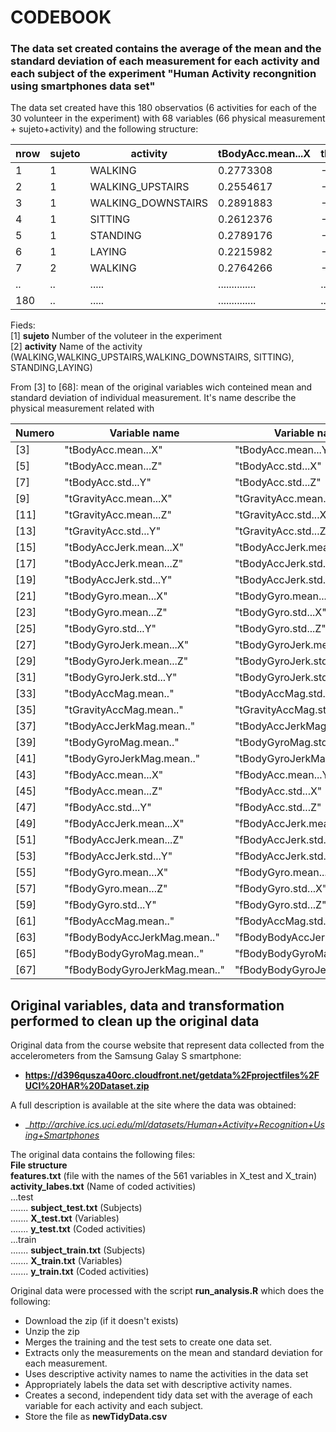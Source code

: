 CODEBOOK
========================================================

### The data set created contains the average of the mean and the standard deviation of each measurement for each activity and each subject of the experiment "Human Activity recongnition using smartphones data set"

The data set created have this 180 observatios (6 activities for each of the 30 volunteer in the experiment) with 68 variables (66 physical measurement + sujeto+activity) and the following structure:

   nrow| sujeto | activity         |tBodyAcc.mean...X|tBodyAcc.mean...Y| .... 
   -----|------ | ---------------- |-----------------|-----------------|------
    1   |     1 |WALKING           |        0.2773308|     -0.017383819|....
    2   |     1 |WALKING_UPSTAIRS  |        0.2554617|     -0.023953149|...  
    3   |     1 |WALKING_DOWNSTAIRS|        0.2891883|     -0.009918505| ... 
    4   |     1 |SITTING           |        0.2612376|     -0.001308288| ... 
    5   |     1 |STANDING          |        0.2789176|     -0.016137590| ... 
    6   |     1 |LAYING            |        0.2215982|     -0.040513953| ... 
    7   |     2 |WALKING           |        0.2764266|     -0.018594920| ...
    ..  |     ..|  .....           |   ..............| ............... | ...
   180  |     ..|  .....           |   ..............| ............... | ...  
   
Fieds:  
[1] __sujeto__ Number of the voluteer in the experiment  
[2] __activity__ Name of the activity (WALKING,WALKING_UPSTAIRS,WALKING_DOWNSTAIRS, SITTING), STANDING,LAYING)  

From [3] to [68]: mean of the original variables wich conteined mean and standard deviation of individual measurement. It's name describe the physical measurement related with 

Numero | Variable name | Variable name
------ | ------------- | -------------
[3]    |"tBodyAcc.mean...X"           |"tBodyAcc.mean...Y"          
[5] |"tBodyAcc.mean...Z"           |"tBodyAcc.std...X"           
[7] |"tBodyAcc.std...Y"            |"tBodyAcc.std...Z"           
[9] |"tGravityAcc.mean...X"        |"tGravityAcc.mean...Y"       
[11]| "tGravityAcc.mean...Z"       |"tGravityAcc.std...X"        
[13]| "tGravityAcc.std...Y"        | "tGravityAcc.std...Z"        
[15]| "tBodyAccJerk.mean...X"   |    "tBodyAccJerk.mean...Y"      
[17]| "tBodyAccJerk.mean...Z"   |    "tBodyAccJerk.std...X"       
[19]| "tBodyAccJerk.std...Y"    |    "tBodyAccJerk.std...Z"       
[21]| "tBodyGyro.mean...X"       |   "tBodyGyro.mean...Y"         
[23]| "tBodyGyro.mean...Z"       |   "tBodyGyro.std...X"          
[25]| "tBodyGyro.std...Y"        |   "tBodyGyro.std...Z"          
[27]| "tBodyGyroJerk.mean...X"   | "tBodyGyroJerk.mean...Y"     
[29]|"tBodyGyroJerk.mean...Z"      |"tBodyGyroJerk.std...X"      
[31]| "tBodyGyroJerk.std...Y"       |"tBodyGyroJerk.std...Z"      
[33]| "tBodyAccMag.mean.."          |"tBodyAccMag.std.."          
[35]| "tGravityAccMag.mean.."|       "tGravityAccMag.std.."       
[37]| "tBodyAccJerkMag.mean.."|      "tBodyAccJerkMag.std.."      
[39]| "tBodyGyroMag.mean.."    |     "tBodyGyroMag.std.."         
[41]| "tBodyGyroJerkMag.mean.." |    "tBodyGyroJerkMag.std.."     
[43]| "fBodyAcc.mean...X"        |   "fBodyAcc.mean...Y"          
[45]| "fBodyAcc.mean...Z"         |  "fBodyAcc.std...X"           
[47]| "fBodyAcc.std...Y"           | "fBodyAcc.std...Z"           
[49]| "fBodyAccJerk.mean...X"  |     "fBodyAccJerk.mean...Y"      
[51]| "fBodyAccJerk.mean...Z"   |    "fBodyAccJerk.std...X"       
[53]| "fBodyAccJerk.std...Y"     |   "fBodyAccJerk.std...Z"       
[55]| "fBodyGyro.mean...X"        |  "fBodyGyro.mean...Y"         
[57]| "fBodyGyro.mean...Z"         | "fBodyGyro.std...X"          
[59]| "fBodyGyro.std...Y"       |    "fBodyGyro.std...Z"          
[61]| "fBodyAccMag.mean.."       |   "fBodyAccMag.std.."          
[63]| "fBodyBodyAccJerkMag.mean.."|  "fBodyBodyAccJerkMag.std.."  
[65]| "fBodyBodyGyroMag.mean.."    | "fBodyBodyGyroMag.std.."     
[67]| "fBodyBodyGyroJerkMag.mean.." |"fBodyBodyGyroJerkMag.std.." 

## Original variables, data and transformation performed to clean up the original data

Original data from the course website that represent data collected from the accelerometers from the Samsung Galay S smartphone:
 * __https://d396qusza40orc.cloudfront.net/getdata%2Fprojectfiles%2FUCI%20HAR%20Dataset.zip__    
 
A full description is available at the site where the data was obtained: 
  * __http://archive.ics.uci.edu/ml/datasets/Human+Activity+Recognition+Using+Smartphones_ 

The original data contains the following files:  
__File structure__  
   __features.txt__ (file with the names of the 561 variables in X_test and X_train)  
   __activity_labes.txt__ (Name of coded activities)  
...test   
....... __subject_test.txt__ (Subjects)    
....... __X_test.txt__ (Variables)  
....... __y_test.txt__ (Coded activities)  
...train  
....... __subject_train.txt__ (Subjects)   
....... __X_train.txt__ (Variables)  
....... __y_train.txt__ (Coded activities)  


Original data were processed with the script __run_analysis.R__ which does the following:  
* Download the zip (if it doesn't exists)
* Unzip the zip
* Merges the training and the test sets to create one data set.
* Extracts only the measurements on the mean and standard deviation for each measurement. 
* Uses descriptive activity names to name the activities in the data set
* Appropriately labels the data set with descriptive activity names. 
* Creates a second, independent tidy data set with the average of each variable for each activity and each subject.
* Store the file as __newTidyData.csv__  


